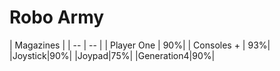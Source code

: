 # Robo Army

| Magazines |
| -- | -- |
| Player One | 90%|
| Consoles + | 93%|
|Joystick|90%|
|Joypad|75%|
|Generation4|90%|